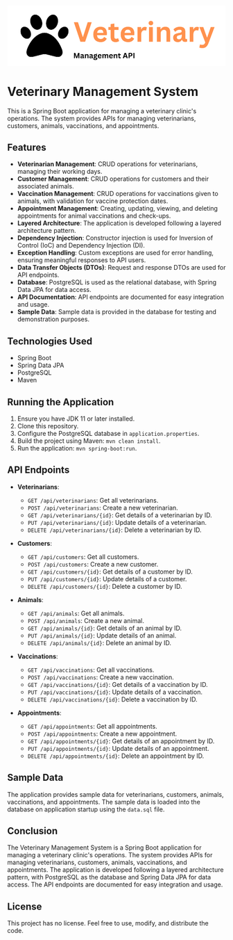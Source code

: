 ![veterinary](/static/logo.png)

# Veterinary Management System

This is a Spring Boot application for managing a veterinary clinic's operations. The system provides APIs for managing veterinarians, customers, animals, vaccinations, and appointments.

## Features

- **Veterinarian Management**: CRUD operations for veterinarians, managing their working days.
- **Customer Management**: CRUD operations for customers and their associated animals.
- **Vaccination Management**: CRUD operations for vaccinations given to animals, with validation for vaccine protection dates.
- **Appointment Management**: Creating, updating, viewing, and deleting appointments for animal vaccinations and check-ups.
- **Layered Architecture**: The application is developed following a layered architecture pattern.
- **Dependency Injection**: Constructor injection is used for Inversion of Control (IoC) and Dependency Injection (DI).
- **Exception Handling**: Custom exceptions are used for error handling, ensuring meaningful responses to API users.
- **Data Transfer Objects (DTOs)**: Request and response DTOs are used for API endpoints.
- **Database**: PostgreSQL is used as the relational database, with Spring Data JPA for data access.
- **API Documentation**: API endpoints are documented for easy integration and usage.
- **Sample Data**: Sample data is provided in the database for testing and demonstration purposes.

## Technologies Used

- Spring Boot
- Spring Data JPA
- PostgreSQL
- Maven

## Running the Application

1. Ensure you have JDK 11 or later installed.
2. Clone this repository.
3. Configure the PostgreSQL database in `application.properties`.
4. Build the project using Maven: `mvn clean install`.
5. Run the application: `mvn spring-boot:run`.

## API Endpoints

- **Veterinarians**:
  - `GET /api/veterinarians`: Get all veterinarians.
  - `POST /api/veterinarians`: Create a new veterinarian.
  - `GET /api/veterinarians/{id}`: Get details of a veterinarian by ID.
  - `PUT /api/veterinarians/{id}`: Update details of a veterinarian.
  - `DELETE /api/veterinarians/{id}`: Delete a veterinarian by ID.

- **Customers**:
  - `GET /api/customers`: Get all customers.
  - `POST /api/customers`: Create a new customer.
  - `GET /api/customers/{id}`: Get details of a customer by ID.
  - `PUT /api/customers/{id}`: Update details of a customer.
  - `DELETE /api/customers/{id}`: Delete a customer by ID.

- **Animals**:
  - `GET /api/animals`: Get all animals.
  - `POST /api/animals`: Create a new animal.
  - `GET /api/animals/{id}`: Get details of an animal by ID.
  - `PUT /api/animals/{id}`: Update details of an animal.
  - `DELETE /api/animals/{id}`: Delete an animal by ID.

- **Vaccinations**:
  - `GET /api/vaccinations`: Get all vaccinations.
  - `POST /api/vaccinations`: Create a new vaccination.
  - `GET /api/vaccinations/{id}`: Get details of a vaccination by ID.
  - `PUT /api/vaccinations/{id}`: Update details of a vaccination.
  - `DELETE /api/vaccinations/{id}`: Delete a vaccination by ID.

- **Appointments**:
  - `GET /api/appointments`: Get all appointments.
  - `POST /api/appointments`: Create a new appointment.
  - `GET /api/appointments/{id}`: Get details of an appointment by ID.
  - `PUT /api/appointments/{id}`: Update details of an appointment.
  - `DELETE /api/appointments/{id}`: Delete an appointment by ID.

## Sample Data

The application provides sample data for veterinarians, customers, animals, vaccinations, and appointments. The sample data is loaded into the database on application startup using the `data.sql` file.

## Conclusion

The Veterinary Management System is a Spring Boot application for managing a veterinary clinic's operations. The system provides APIs for managing veterinarians, customers, animals, vaccinations, and appointments. The application is developed following a layered architecture pattern, with PostgreSQL as the database and Spring Data JPA for data access. The API endpoints are documented for easy integration and usage.

## License

This project has no license. Feel free to use, modify, and distribute the code.
